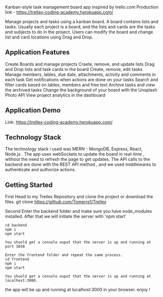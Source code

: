 Kanban-style task management board app inspired by trello.com
Production link - https://trellex-coding-academy.herokuapp.com/

Manage projects and tasks using a kanban board. A board contains lists and tasks. Usually each project is a board, and the lists and cards are the tasks and subjects to do in the project. Users can modify the board and change list and card locations using Drag and Drop.

## Application Features


Create Boards and manage projects
Craete, remove, and update lists
Drag and Drop lists and task cards in the board
Create, remove, edit tasks
Manage members, lables, due date, attachments, activity and comments in each task
Get notifications when actions are done on your tasks
Search and filter cards based on lables, members and free text
Archive tasks and view the archived tasks
Change the background of your board with the Unsplash Photo API
View project analytics in the dashboard

## Application Demo


Link: https://trellex-coding-academy.herokuapp.com/


## Technology Stack


The technology stack i used was MERN - MongoDB, Express, React, Node.js .
The app uses webSockets to update the board in real-time , without the need to refresh the page to get updates.
The API calls to the backend are done with the REST API method , and we used middlewares to authenticate and authorize actions.

## Getting Started

First Head to my Trellex Repository and clone the project or download the files.
git clone https://github.com/Tomerre1/Trellex

Second Enter the backend folder and make sure you have node_modules installed. After that we will initiate the server with 'npm start'
    
    cd backend 
    npm i 
    npm start
    
    You shuold get a console ouput that the server is up and running at port 3030

    Enter the frontend folder and repeat the same process.
    cd frontend
    npm i 
    npm start
    
    You shuold get a console ouput that the server is up and running at localhost:3000.

the app will be up and running at localhost:3000 in your browser. enjoy !

